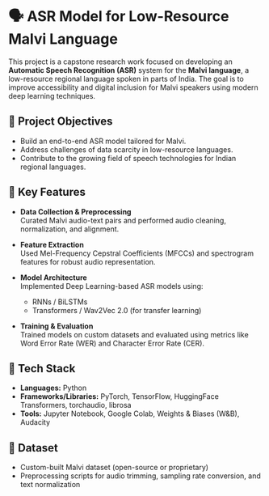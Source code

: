 # 🗣️ ASR Model for Low-Resource Malvi Language

This project is a capstone research work focused on developing an **Automatic Speech Recognition (ASR)** system for the **Malvi language**, a low-resource regional language spoken in parts of India. The goal is to improve accessibility and digital inclusion for Malvi speakers using modern deep learning techniques.

## 📌 Project Objectives

- Build an end-to-end ASR model tailored for Malvi.
- Address challenges of data scarcity in low-resource languages.
- Contribute to the growing field of speech technologies for Indian regional languages.

## 🧠 Key Features

- **Data Collection & Preprocessing**  
  Curated Malvi audio-text pairs and performed audio cleaning, normalization, and alignment.

- **Feature Extraction**  
  Used Mel-Frequency Cepstral Coefficients (MFCCs) and spectrogram features for robust audio representation.

- **Model Architecture**  
  Implemented Deep Learning-based ASR models using:
  - RNNs / BiLSTMs
  - Transformers / Wav2Vec 2.0 (for transfer learning)

- **Training & Evaluation**  
  Trained models on custom datasets and evaluated using metrics like Word Error Rate (WER) and Character Error Rate (CER).

## 🧰 Tech Stack

- **Languages:** Python  
- **Frameworks/Libraries:** PyTorch, TensorFlow, HuggingFace Transformers, torchaudio, librosa  
- **Tools:** Jupyter Notebook, Google Colab, Weights & Biases (W&B), Audacity

## 📁 Dataset
- Custom-built Malvi dataset (open-source or proprietary)
- Preprocessing scripts for audio trimming, sampling rate conversion, and text normalization
